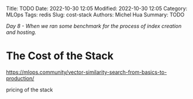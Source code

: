 Title: TODO
Date: 2022-10-30 12:05
Modified: 2022-10-30 12:05
Category: MLOps
Tags: redis
Slug: cost-stack
Authors: Michel Hua
Summary: TODO

_Day 8 - When we ran some benchmark for the process of index creation and hosting._

# The Cost of the Stack

https://mlops.community/vector-similarity-search-from-basics-to-production/

pricing of the stack

